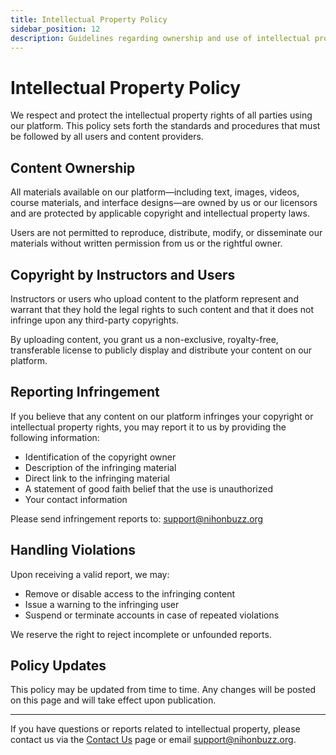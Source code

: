 ```yaml
---
title: Intellectual Property Policy
sidebar_position: 12
description: Guidelines regarding ownership and use of intellectual property on our platform.
---
```


# Intellectual Property Policy

We respect and protect the intellectual property rights of all parties using our platform. This policy sets forth the standards and procedures that must be followed by all users and content providers.

## Content Ownership

All materials available on our platform—including text, images, videos, course materials, and interface designs—are owned by us or our licensors and are protected by applicable copyright and intellectual property laws.

Users are not permitted to reproduce, distribute, modify, or disseminate our materials without written permission from us or the rightful owner.

## Copyright by Instructors and Users

Instructors or users who upload content to the platform represent and warrant that they hold the legal rights to such content and that it does not infringe upon any third-party copyrights.

By uploading content, you grant us a non-exclusive, royalty-free, transferable license to publicly display and distribute your content on our platform.

## Reporting Infringement

If you believe that any content on our platform infringes your copyright or intellectual property rights, you may report it to us by providing the following information:

- Identification of the copyright owner
- Description of the infringing material
- Direct link to the infringing material
- A statement of good faith belief that the use is unauthorized
- Your contact information

Please send infringement reports to: [support@nihonbuzz.org](mailto:support@nihonbuzz.org)

## Handling Violations

Upon receiving a valid report, we may:

- Remove or disable access to the infringing content
- Issue a warning to the infringing user
- Suspend or terminate accounts in case of repeated violations

We reserve the right to reject incomplete or unfounded reports.

## Policy Updates

This policy may be updated from time to time. Any changes will be posted on this page and will take effect upon publication.

---

If you have questions or reports related to intellectual property, please contact us via the [Contact Us](/hubungi-kami) page or email [support@nihonbuzz.org](mailto:support@nihonbuzz.org).
